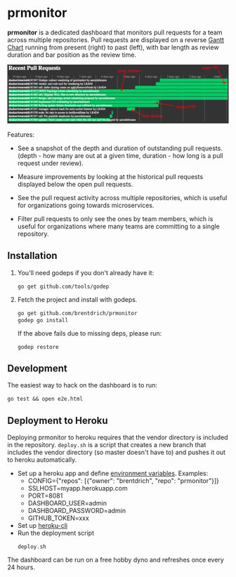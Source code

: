 # prmonitor

**prmonitor** is a dedicated dashboard that monitors pull requests
for a team across multiple repositories. Pull requests are displayed
on a reverse [Gantt Chart](https://en.wikipedia.org/wiki/Gantt_chart) running
from present (right) to past (left), with bar length as review duration
and bar position as the review time.

![Example](/example.png)

Features:

 * See a snapshot of the depth and duration of outstanding
   pull requests. (depth - how many are out at a given time,
   duration - how long is a pull request under review).

 * Measure improvements by looking at the historical pull
   requests displayed below the open pull requests.

 * See the pull request activity across multiple repositories,
   which is useful for organizations going towards microservices.

 * Filter pull requests to only see the ones by team members,
   which is useful for organizations where many teams are committing
   to a single repository.

## Installation
 1. You'll need godeps if you don't already have it:
    ```
    go get github.com/tools/godep
    ```

 2. Fetch the project and install with godeps.
    ```
    go get github.com/brentdrich/prmonitor
    godep go install
    ```
    
    If the above fails due to missing deps, please run:
    ```
    godep restore
    ```

## Development
The easiest way to hack on the dashboard is to run:

```
go test && open e2e.html
```

## Deployment to Heroku
Deploying prmonitor to heroku requires that the vendor directory is included in
the repository. `deploy.sh` is a script that creates a new branch that includes the
vendor directory (so master doesn't have to) and pushes it out to heroku automatically.

* Set up a heroku app and define [environment variables](https://devcenter.heroku.com/articles/config-vars). Examples:
  * CONFIG={"repos": [{"owner": "brentdrich", "repo": "prmonitor"}]}
  * SSLHOST=myapp.herokuapp.com
  * PORT=8081
  * DASHBOARD_USER=admin
  * DASHBOARD_PASSWORD=admin
  * GITHUB_TOKEN=xxx
* Set up [heroku-cli](https://devcenter.heroku.com/articles/deploying-go)
* Run the deployment script
    ```
    deploy.sh
    ```

The dashboard can be run on a free hobby dyno and refreshes once every 24 hours.
